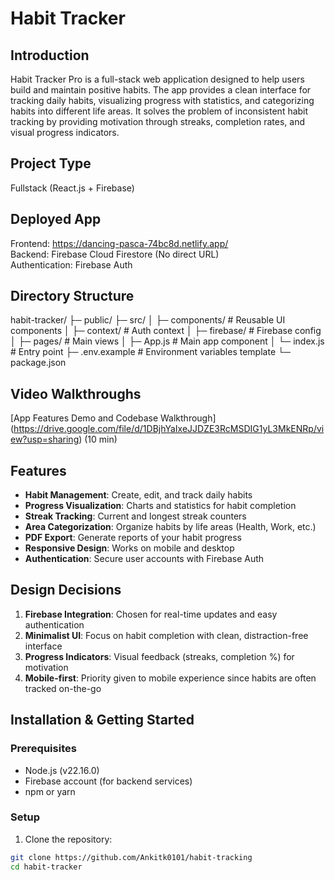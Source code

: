 # Habit Tracker

## Introduction
Habit Tracker Pro is a full-stack web application designed to help users build and maintain positive habits. The app provides a clean interface for tracking daily habits, visualizing progress with statistics, and categorizing habits into different life areas. It solves the problem of inconsistent habit tracking by providing motivation through streaks, completion rates, and visual progress indicators.

## Project Type
Fullstack (React.js + Firebase)

## Deployed App
Frontend: https://dancing-pasca-74bc8d.netlify.app/  
Backend: Firebase Cloud Firestore (No direct URL)  
Authentication: Firebase Auth

## Directory Structure
habit-tracker/
├─ public/
├─ src/
│  ├─ components/      # Reusable UI components
│  ├─ context/         # Auth context
│  ├─ firebase/        # Firebase config
│  ├─ pages/           # Main views
│  ├─ App.js           # Main app component
│  └─ index.js         # Entry point
├─ .env.example        # Environment variables template
└─ package.json

## Video Walkthroughs
[App Features Demo and Codebase Walkthrough] (https://drive.google.com/file/d/1DBjhYaIxeJJDZE3RcMSDIG1yL3MkENRp/view?usp=sharing) (10 min) 

## Features
- **Habit Management**: Create, edit, and track daily habits
- **Progress Visualization**: Charts and statistics for habit completion
- **Streak Tracking**: Current and longest streak counters
- **Area Categorization**: Organize habits by life areas (Health, Work, etc.)
- **PDF Export**: Generate reports of your habit progress
- **Responsive Design**: Works on mobile and desktop
- **Authentication**: Secure user accounts with Firebase Auth

## Design Decisions
1. **Firebase Integration**: Chosen for real-time updates and easy authentication
2. **Minimalist UI**: Focus on habit completion with clean, distraction-free interface
3. **Progress Indicators**: Visual feedback (streaks, completion %) for motivation
4. **Mobile-first**: Priority given to mobile experience since habits are often tracked on-the-go

## Installation & Getting Started

### Prerequisites
- Node.js (v22.16.0)
- Firebase account (for backend services)
- npm or yarn

### Setup
1. Clone the repository:
```bash
git clone https://github.com/Ankitk0101/habit-tracking
cd habit-tracker
